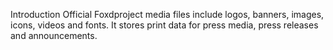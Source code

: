 Introduction
Official Foxdproject media files include logos, banners, images, icons, videos and fonts. 
It stores print data for press media, press releases and announcements. 
